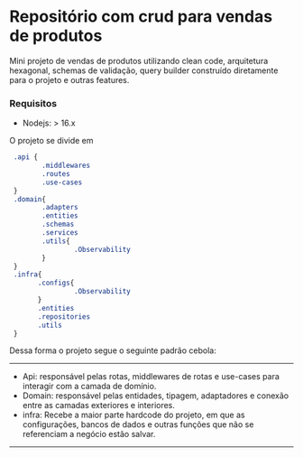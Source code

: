 # Repositório com crud para vendas de produtos

Mini projeto de vendas de produtos utilizando clean code, arquitetura hexagonal, schemas de validação, query builder construído diretamente para o projeto e outras features.

### Requisitos

- Nodejs:  > 16.x

O projeto se divide em

``` scss
 .api {
        .middlewares
        .routes
        .use-cases
 }
 .domain{
        .adapters
        .entities
        .schemas 
        .services
        .utils{
                .Observability
        }
 }
 .infra{
       .configs{
                .Observability
       } 
       .entities
       .repositories
       .utils
 }
 ```

 Dessa forma o projeto segue o seguinte padrão cebola:

 ___

- Api: responsável pelas rotas, middlewares de rotas e use-cases para interagir com a camada de domínio.
- Domain: responsável pelas entidades, tipagem, adaptadores e conexão entre as camadas exteriores e interiores.
- infra: Recebe a maior parte hardcode do projeto, em que as configurações, bancos de dados e outras funções que não se referenciam a negócio estão salvar.

 ___
